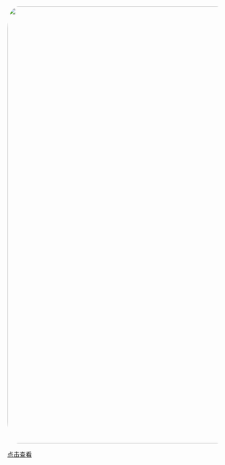 
<img width="1000px" style="border-radius: 5%" bor src="./picture/picture.jpg">

<!-- >  **<small>我是路过的</small>热心市民,<small>大家好</small>🙂**
>  -->

[点击查看](/README.md)
<!-- [跳转官网](https://docsify.js.org/#/) -->




